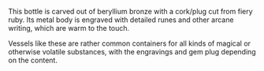 ---
---

This bottle is carved out of beryllium bronze with a cork/plug cut from fiery ruby.
Its metal body is engraved with detailed runes and other arcane writing, which are warm to the touch. 

Vessels like these are rather common containers for all kinds of magical or otherwise volatile substances, with the engravings and gem plug depending on the content. 

